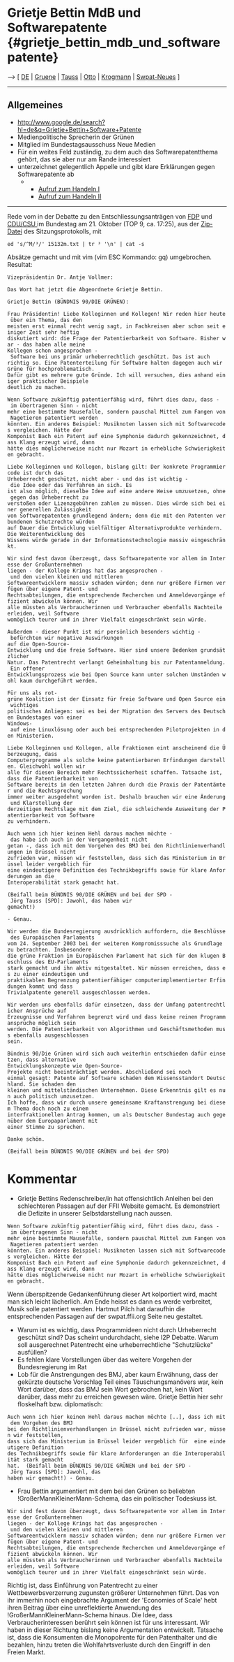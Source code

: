 # Grietje Bettin MdB und Softwarepatente {#grietje_bettin_mdb_und_softwarepatente}

\--\> \[ [ DE](SwpatdeDe "wikilink") \| [
Gruene](SwpatgrueneDe "wikilink") \| [ Tauss](JoergTaussDe "wikilink")
\| [ Otto](HansJoachimOttoDe "wikilink") \| [
Krogmann](MartinaKrogmannDe "wikilink") \| [
Swpat-Neues](SwpatcninoDe "wikilink") \]

------------------------------------------------------------------------

## Allgemeines

-   <http://www.google.de/search?hl=de&q=Grietje+Bettin+Software+Patente>
-   Medienpolitische Sprecherin der Grünen
-   Mitglied im Bundestagsausschuss Neue Medien
-   Für ein weites Feld zuständig, zu dem auch das Softwarepatentthema
    gehört, das sie aber nur am Rande interessiert
-   unterzeichnet gelegentlich Appelle und gibt klare Erklärungen gegen
    Softwarepatente ab
    -   -   [Aufruf zum Handeln
            I](http://swpat.ffii.org/papiere/eubsa-swpat0202/appell/index.de.html "wikilink")
        -   [Aufruf zum Handeln
            II](http://swpat.ffii.org/papiere/europarl0309/appell/index.de.html "wikilink")

------------------------------------------------------------------------

Rede vom in der Debatte zu den Entschliessungsanträgen von
[FDP](http:Fdp0405De "wikilink") und [CDU/CSU
](http:Cducsu0410De "wikilink") im Bundestag am 21. Oktober (TOP 9, ca.
17:25), aus der
[Zip-Datei](http://www.bundestag.de/bic/plenarprotokolle/pp/132/15132m.zip "wikilink")
des Sitzungsprotokolls, mit

`ed 's/^M/³/' 15132m.txt | tr ³ '\n' | cat -s`

Absätze gemacht und mit vim (vim ESC Kommando: gq) umgebrochen.
Resultat:

`Vizepräsidentin Dr. Antje Vollmer:`

`Das Wort hat jetzt die Abgeordnete Grietje Bettin.`

`Grietje Bettin (BÜNDNIS 90/DIE GRÜNEN):`

`Frau Präsidentin! Liebe Kolleginnen und Kollegen! Wir reden hier heute über ein Thema, das den`\
`meisten erst einmal recht wenig sagt, in Fachkreisen aber schon seit einiger Zeit sehr heftig`\
`diskutiert wird: die Frage der Patentierbarkeit von Software. Bisher war - das haben alle meine`\
`Kollegen schon angesprochen - Software bei uns primär urheberrechtlich geschützt. Das ist auch`\
`richtig so. Eine Patenterteilung für Software halten dagegen auch wir Grüne für hochproblematisch.`\
`Dafür gibt es mehrere gute Gründe. Ich will versuchen, dies anhand einiger praktischer Beispiele`\
`deutlich zu machen.`

`Wenn Software zukünftig patentierfähig wird, führt dies dazu, dass - im übertragenen Sinn - nicht`\
`mehr eine bestimmte Mausefalle, sondern pauschal Mittel zum Fangen von Nagetieren patentiert werden`\
`könnten. Ein anderes Beispiel: Musiknoten lassen sich mit Softwarecodes vergleichen. Hätte der`\
`Komponist Bach ein Patent auf eine Symphonie dadurch gekennzeichnet, dass Klang erzeugt wird, dann`\
`hätte dies möglicherweise nicht nur Mozart in erhebliche Schwierigkeiten gebracht.`

`Liebe Kolleginnen und Kollegen, bislang gilt: Der konkrete Programmiercode ist durch das`\
`Urheberrecht geschützt, nicht aber - und das ist wichtig - die Idee oder das Verfahren an sich. Es`\
`ist also möglich, dieselbe Idee auf eine andere Weise umzusetzen, ohne gegen das Urheberrecht zu`\
`verstoßen oder Lizenzgebühren zahlen zu müssen. Dies würde sich bei einer generellen Zulässigkeit`\
`von Softwarepatenten grundlegend ändern; denn die mit den Patenten verbundenen Schutzrechte würden`\
`auf Dauer die Entwicklung vielfältiger Alternativprodukte verhindern. Die Weiterentwicklung des`\
`Wissens würde gerade in der Informationstechnologie massiv eingeschränkt.`

`Wir sind fest davon überzeugt, dass Softwarepatente vor allem im Interesse der Großunternehmen`\
`liegen - der Kollege Krings hat das angesprochen - und den vielen kleinen und mittleren`\
`Softwareentwicklern massiv schaden würden; denn nur größere Firmen verfügen über eigene Patent- und`\
`Rechtsabteilungen, die entsprechende Recherchen und Anmeldevorgänge effizient abwickeln können. Wir`\
`alle müssten als Verbraucherinnen und Verbraucher ebenfalls Nachteile erleiden, weil Software`\
`womöglich teurer und in ihrer Vielfalt eingeschränkt sein würde.`

`Außerdem - dieser Punkt ist mir persönlich besonders wichtig - befürchten wir negative Auswirkungen`\
`auf die Open-Source-Entwicklung und die freie Software. Hier sind unsere Bedenken grundsätzlicher`\
`Natur. Das Patentrecht verlangt Geheimhaltung bis zur Patentanmeldung. Ein offener`\
`Entwicklungsprozess wie bei Open Source kann unter solchen Umständen wohl kaum durchgeführt werden.`

`Für uns als rot-grüne Koalition ist der Einsatz für freie Software und Open Source ein wichtiges`\
`politisches Anliegen: sei es bei der Migration des Servers des Deutschen Bundestages von einer`\
`Windows- auf eine Linuxlösung oder auch bei entsprechenden Pilotprojekten in den Ministerien.`

`Liebe Kolleginnen und Kollegen, alle Fraktionen eint anscheinend die Überzeugung, dass`\
`Computerprogramme als solche keine patentierbaren Erfindungen darstellen. Gleichwohl wollen wir`\
`alle für diesen Bereich mehr Rechtssicherheit schaffen. Tatsache ist, dass die Patentierbarkeit von`\
`Software bereits in den letzten Jahren durch die Praxis der Patentämter und die Rechtsprechung`\
`immer weiter ausgedehnt worden ist. Deshalb brauchen wir eine Änderung und Klarstellung der`\
`derzeitigen Rechtslage mit dem Ziel, die schleichende Ausweitung der Patentierbarkeit von Software`\
`zu verhindern.`

`Auch wenn ich hier keinen Hehl daraus machen möchte - das habe ich auch in der Vergangenheit nicht`\
`getan -, dass ich mit dem Vorgehen des BMJ bei den Richtlinienverhandlungen in Brüssel nicht`\
`zufrieden war, müssen wir feststellen, dass sich das Ministerium in Brüssel leider vergeblich für`\
`eine eindeutigere Definition des Technikbegriffs sowie für klare Anforderungen an die`\
`Interoperabilität stark gemacht hat.`

`(Beifall beim BÜNDNIS 90/DIE GRÜNEN und bei der SPD - Jörg Tauss [SPD]: Jawohl, das haben wir`\
`gemacht!)`

`- Genau.`

`Wir werden die Bundesregierung ausdrücklich auffordern, die Beschlüsse des Europäischen Parlaments`\
`vom 24. September 2003 bei der weiteren Kompromisssuche als Grundlage zu betrachten. Insbesondere`\
`die grüne Fraktion im Europäischen Parlament hat sich für den klugen Beschluss des EU-Parlaments`\
`stark gemacht und ihn aktiv mitgestaltet. Wir müssen erreichen, dass es zu einer eindeutigen und`\
`praktikablen Begrenzung patentierfähiger computerimplementierter Erfindungen kommt und dass`\
`Trivialpatente generell ausgeschlossen werden.`

`Wir werden uns ebenfalls dafür einsetzen, dass der Umfang patentrechtlicher Ansprüche auf`\
`Erzeugnisse und Verfahren begrenzt wird und dass keine reinen Programmansprüche möglich sein`\
`werden. Die Patentierbarkeit von Algorithmen und Geschäftsmethoden muss ebenfalls ausgeschlossen`\
`sein.`

`Bündnis 90/Die Grünen wird sich auch weiterhin entschieden dafür einsetzen, dass alternative`\
`Entwicklungskonzepte wie Open-Source-Projekte nicht beeinträchtigt werden. Abschließend sei noch`\
`einmal gesagt: Patente auf Software schaden dem Wissensstandort Deutschland. Sie schaden den`\
`kleinen und mittelständischen Unternehmen. Diese Erkenntnis gilt es nun auch politisch umzusetzen.`\
`Ich hoffe, dass wir durch unsere gemeinsame Kraftanstrengung bei diesem Thema doch noch zu einem`\
`interfraktionellen Antrag kommen, um als Deutscher Bundestag auch gegenüber dem Europaparlament mit`\
`einer Stimme zu sprechen.`

`Danke schön.`

`(Beifall beim BÜNDNIS 90/DIE GRÜNEN und bei der SPD)`

# Kommentar

-   Grietje Bettins Redenschreiber/in hat offensichtlich Anleihen bei
    den schlechteren Passagen auf der FFII Website gemacht. Es
    demonstriert die Defizite in unserer Selbstdarstellung nach aussen.

`Wenn Software zukünftig patentierfähig wird, führt dies dazu, dass - im übertragenen Sinn - nicht`\
`mehr eine bestimmte Mausefalle, sondern pauschal Mittel zum Fangen von Nagetieren patentiert werden`\
`könnten. Ein anderes Beispiel: Musiknoten lassen sich mit Softwarecodes vergleichen. Hätte der`\
`Komponist Bach ein Patent auf eine Symphonie dadurch gekennzeichnet, dass Klang erzeugt wird, dann`\
`hätte dies möglicherweise nicht nur Mozart in erhebliche Schwierigkeiten gebracht.`

Wenn überspitzende Gedankenführung dieser Art kolportiert wird, macht
man sich leicht lächerlich. Am Ende heisst es dann es werde verbreitet,
Musik solle patentiert werden. Hartmut Pilch hat daraufhin die
entsprechenden Passagen auf der swpat.ffii.org Seite neu gestaltet.

-   Warum ist es wichtig, dass Programmideen nicht durch Urheberrecht
    geschützt sind? Das scheint undurchdacht, siehe I2P Debatte. Warum
    soll ausgerechnet Patentrecht eine urheberrechtliche \"Schutzlücke\"
    ausfüllen?
-   Es fehlen klare Vorstellungen über das weitere Vorgehen der
    Bundesregierung im Rat
-   Lob für die Anstrengungen des BMJ, aber kaum Erwähnung, dass der
    gekürzte deutsche Vorschlag Teil eines Täuschungsmanövers war, kein
    Wort darüber, dass das BMJ sein Wort gebrochen hat, kein Wort
    darüber, dass mehr zu erreichen gewesen wäre. Grietje Bettin hier
    sehr floskelhaft bzw. diplomatisch:

`Auch wenn ich hier keinen Hehl daraus machen möchte [..], dass ich mit dem Vorgehen des BMJ  `\
`bei den Richtlinienverhandlungen in Brüssel nicht zufrieden war, müssen wir feststellen, `\
`dass sich das Ministerium in Brüssel leider vergeblich für  eine eindeutigere Definition `\
`des Technikbegriffs sowie für klare Anforderungen an die Interoperabilität stark gemacht `\
`hat.  (Beifall beim BÜNDNIS 90/DIE GRÜNEN und bei der SPD - Jörg Tauss [SPD]: Jawohl, das `\
`haben wir gemacht!) - Genau.`

-   Frau Bettin argumentiert mit dem bei den Grünen so beliebten
    !GroßerMannKleinerMann-Schema, das ein politischer Todeskuss ist.

`Wir sind fest davon überzeugt, dass Softwarepatente vor allem im Interesse der Großunternehmen`\
`liegen - der Kollege Krings hat das angesprochen - und den vielen kleinen und mittleren`\
`Softwareentwicklern massiv schaden würden; denn nur größere Firmen verfügen über eigene Patent- und`\
`Rechtsabteilungen, die entsprechende Recherchen und Anmeldevorgänge effizient abwickeln können. Wir`\
`alle müssten als Verbraucherinnen und Verbraucher ebenfalls Nachteile erleiden, weil Software`\
`womöglich teurer und in ihrer Vielfalt eingeschränkt sein würde.`

Richtig ist, dass Einführung von Patentrecht zu einer
Wettbewerbsverzerrung zugunsten größerer Unternehmen führt. Das von ihr
immerhin noch eingebrachte Argument der \'Economies of Scale\' hebt
ihren Beitrag über eine unreflektierte Anwendung des
!GroßerMannKleinerMann-Schema hinaus. Die Idee, dass
Verbraucherinteressen berührt sein können ist für uns interessant. Wir
haben in dieser Richtung bislang keine Argumentation entwickelt.
Tatsache ist, dass die Konsumenten die Monopolrente für den Patenthalter
und die bezahlen, hinzu treten die Wohlfahrtsverluste durch den Eingriff
in den Freien Markt.
